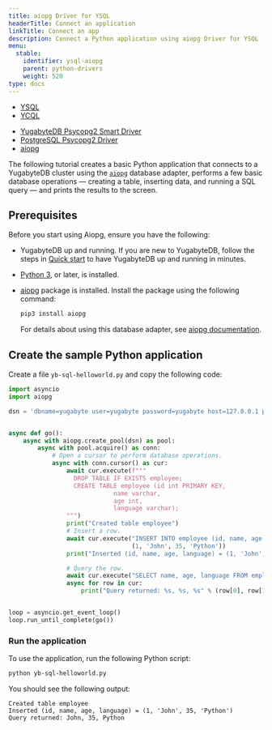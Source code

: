 ```yaml
---
title: aiopg Driver for YSQL
headerTitle: Connect an application
linkTitle: Connect an app
description: Connect a Python application using aiopg Driver for YSQL
menu:
  stable:
    identifier: ysql-aiopg
    parent: python-drivers
    weight: 520
type: docs
---
```


<ul class="nav nav-tabs-alt nav-tabs-yb">
  <li class="active">
    <a href="../yugabyte-psycopg2/" class="nav-link">
      YSQL
    </a>
  </li>
  <li>
    <a href="../ycql/" class="nav-link">
      YCQL
    </a>
  </li>
</ul>

<ul class="nav nav-tabs-alt nav-tabs-yb">

  <li >
    <a href="../yugabyte-psycopg2" class="nav-link">
      <i class="icon-postgres" aria-hidden="true"></i>
      YugabyteDB Psycopg2 Smart Driver
    </a>
  </li>

  <li >
    <a href="../postgres-psycopg2" class="nav-link">
      <i class="icon-postgres" aria-hidden="true"></i>
      PostgreSQL Psycopg2 Driver
    </a>
  </li>

  <li >
    <a href="../aiopg" class="nav-link active">
      <i class="icon-postgres" aria-hidden="true"></i>
      aiopg
    </a>
  </li>

</ul>

The following tutorial creates a basic Python application that connects to a YugabyteDB cluster using the [`aiopg`](https://aiopg.readthedocs.io/en/stable/) database adapter, performs a few basic database operations — creating a table, inserting data, and running a SQL query — and prints the results to the screen.

## Prerequisites

Before you start using Aiopg, ensure you have the following:

- YugabyteDB up and running. If you are new to YugabyteDB, follow the steps in [Quick start](../../../quick-start/linux/) to have YugabyteDB up and running in minutes.
- [Python 3](https://www.python.org/downloads/), or later, is installed.
- [aiopg](https://aiopg.readthedocs.io/en/stable/) package is installed. Install the package using the following command:

    ```sh
    pip3 install aiopg
    ```

    For details about using this database adapter, see [aiopg documentation](https://aiopg.readthedocs.io/en/stable/).

## Create the sample Python application

Create a file `yb-sql-helloworld.py` and copy the following code:

```python
import asyncio
import aiopg

dsn = 'dbname=yugabyte user=yugabyte password=yugabyte host=127.0.0.1 port=5433'


async def go():
    async with aiopg.create_pool(dsn) as pool:
        async with pool.acquire() as conn:
            # Open a cursor to perform database operations.
            async with conn.cursor() as cur:
                await cur.execute(f"""
                  DROP TABLE IF EXISTS employee;
                  CREATE TABLE employee (id int PRIMARY KEY,
                             name varchar,
                             age int,
                             language varchar);
                """)
                print("Created table employee")
                # Insert a row.
                await cur.execute("INSERT INTO employee (id, name, age, language) VALUES (%s, %s, %s, %s)",
                                  (1, 'John', 35, 'Python'))
                print("Inserted (id, name, age, language) = (1, 'John', 35, 'Python')")

                # Query the row.
                await cur.execute("SELECT name, age, language FROM employee WHERE id = 1")
                async for row in cur:
                    print("Query returned: %s, %s, %s" % (row[0], row[1], row[2]))


loop = asyncio.get_event_loop()
loop.run_until_complete(go())
```

### Run the application

To use the application, run the following Python script:

```sh
python yb-sql-helloworld.py
```

You should see the following output:

```output
Created table employee
Inserted (id, name, age, language) = (1, 'John', 35, 'Python')
Query returned: John, 35, Python
```
